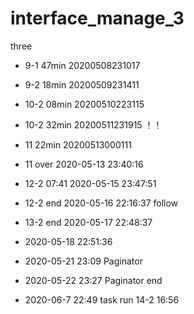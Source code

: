# interface_manage_3
three
* 9-1 47min 20200508231017
* 9-2 18min 20200509231411
* 10-2 08min 20200510223115
* 10-2 32min 20200511231915 ！！
* 11 22min  20200513000111
* 11 over 2020-05-13 23:40:16

* 12-2 07:41 2020-05-15 23:47:51

* 12-2 end 2020-05-16 22:16:37 follow
* 13-2 end 2020-05-17 22:48:37 
* 2020-05-18 22:51:36
* 2020-05-21 23:09 Paginator 
* 2020-05-22 23:27 Paginator end



* 2020-06-7 22:49 task run 14-2 16:56